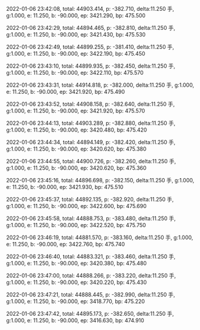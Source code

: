 2022-01-06 23:42:08, total: 44903.414, p: -382.710, delta:11.250 手, g:1.000, e: 11.250, b: -90.000, ep: 3421.290, bp: 475.500

2022-01-06 23:42:29, total: 44894.465, p: -382.810, delta:11.250 手, g:1.000, e: 11.250, b: -90.000, ep: 3421.430, bp: 475.530

2022-01-06 23:42:49, total: 44899.255, p: -381.410, delta:11.250 手, g:1.000, e: 11.250, b: -90.000, ep: 3422.190, bp: 475.450

2022-01-06 23:43:10, total: 44899.935, p: -382.450, delta:11.250 手, g:1.000, e: 11.250, b: -90.000, ep: 3422.110, bp: 475.570

2022-01-06 23:43:31, total: 44914.818, p: -382.000, delta:11.250 手, g:1.000, e: 11.250, b: -90.000, ep: 3421.920, bp: 475.490

2022-01-06 23:43:52, total: 44908.158, p: -382.640, delta:11.250 手, g:1.000, e: 11.250, b: -90.000, ep: 3421.920, bp: 475.570

2022-01-06 23:44:13, total: 44903.289, p: -382.880, delta:11.250 手, g:1.000, e: 11.250, b: -90.000, ep: 3420.480, bp: 475.420

2022-01-06 23:44:34, total: 44894.149, p: -382.420, delta:11.250 手, g:1.000, e: 11.250, b: -90.000, ep: 3420.620, bp: 475.380

2022-01-06 23:44:55, total: 44900.726, p: -382.260, delta:11.250 手, g:1.000, e: 11.250, b: -90.000, ep: 3420.620, bp: 475.360

2022-01-06 23:45:16, total: 44896.698, p: -382.150, delta:11.250 手, g:1.000, e: 11.250, b: -90.000, ep: 3421.930, bp: 475.510

2022-01-06 23:45:37, total: 44892.135, p: -382.920, delta:11.250 手, g:1.000, e: 11.250, b: -90.000, ep: 3422.600, bp: 475.690

2022-01-06 23:45:58, total: 44888.753, p: -383.480, delta:11.250 手, g:1.000, e: 11.250, b: -90.000, ep: 3422.520, bp: 475.750

2022-01-06 23:46:19, total: 44881.570, p: -383.160, delta:11.250 手, g:1.000, e: 11.250, b: -90.000, ep: 3422.760, bp: 475.740

2022-01-06 23:46:40, total: 44883.321, p: -383.460, delta:11.250 手, g:1.000, e: 11.250, b: -90.000, ep: 3420.380, bp: 475.480

2022-01-06 23:47:00, total: 44888.266, p: -383.220, delta:11.250 手, g:1.000, e: 11.250, b: -90.000, ep: 3420.220, bp: 475.430

2022-01-06 23:47:21, total: 44888.445, p: -382.990, delta:11.250 手, g:1.000, e: 11.250, b: -90.000, ep: 3418.770, bp: 475.220

2022-01-06 23:47:42, total: 44895.173, p: -382.650, delta:11.250 手, g:1.000, e: 11.250, b: -90.000, ep: 3416.630, bp: 474.910